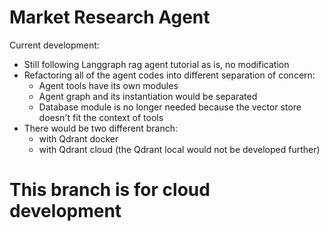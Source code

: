 # Market Research Agent

Current development:
- Still following Langgraph rag agent tutorial as is, no modification
- Refactoring all of the agent codes into different separation of concern:
    - Agent tools have its own modules
    - Agent graph and its instantiation would be separated
    - Database module is no longer needed because the vector store doesn't fit the context of tools
- There would be two different branch:
    - with Qdrant docker
    - with Qdrant cloud (the Qdrant local would not be developed further)

# This branch is for cloud development